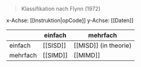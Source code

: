 > Klassifikation nach Flynn (1972)


x-Achse: [[Instruktion|opCode]]
y-Achse: [[Daten]]

|          | einfach  | mehrfach              |
| -------- | -------- | --------------------- |
| einfach  | [[SISD]] | [[MISD]] (in theorie) |
| mehrfach | [[SIMD]] | [[MIMD]]              |
